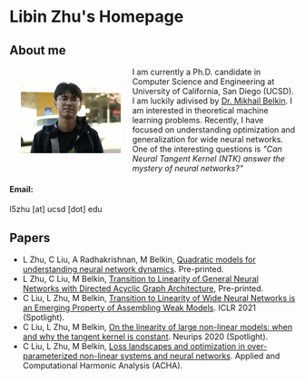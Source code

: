 # Libin Zhu's Homepage
## About me

<img align = "left" src="head.png" width = "35%" height = "35%" style=' margin: 20px'>


I am currently a Ph.D. candidate in Computer Science and Engineering at University of California, San Diego (UCSD). I am luckily adivised by [Dr. Mikhail Belkin](http://misha.belkin-wang.org/). 
I am interested in theoretical machine learning problems. Recently, I have focused on understanding optimization and generalization for wide neural networks. One of the interesting questions is *"Can Neural Tangent Kernel (NTK) answer the mystery of neural networks?"*




#### Email:

l5zhu [at] ucsd [dot] edu



## Papers

- L Zhu, C Liu, A Radhakrishnan, M Belkin, [Quadratic models for understanding neural network dynamics](https://arxiv.org/pdf/2205.11787.pdf). Pre-printed.
- L Zhu, C Liu, M Belkin, [Transition to Linearity of General Neural Networks with Directed Acyclic Graph Architecture](https://arxiv.org/pdf/2205.11786.pdf), Pre-printed.
- C Liu, L Zhu, M Belkin, [Transition to Linearity of Wide Neural Networks is an Emerging Property of Assembling Weak Models](https://arxiv.org/pdf/2203.05104.pdf). ICLR 2021 (Spotlight). 
- C Liu, L Zhu, M Belkin, [On the linearity of large non-linear models: when and why the tangent kernel is constant](https://arxiv.org/pdf/2010.01092.pdf). Neurips 2020 (Spotlight). 
- C Liu, L Zhu, M Belkin, [Loss landscapes and optimization in over-parameterized non-linear systems and neural networks](https://arxiv.org/pdf/2003.00307.pdf). Applied and Computational Harmonic Analysis (ACHA).
